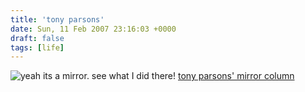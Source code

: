 ```yaml
---
title: 'tony parsons'
date: Sun, 11 Feb 2007 23:16:03 +0000
draft: false
tags: [life]
---
```


![](/shared/2007/02/photos-eggert.jpg "yeah its a mirror. see what I did there!") [tony parsons' mirror column](http://www.mirror.co.uk/news/columnists/parsons/)